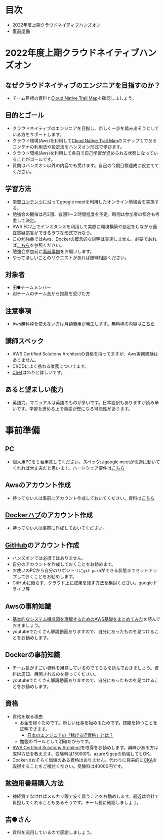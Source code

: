 # 目次
- [2022年度上期クラウドネイティブハンズオン](#2022年度上期クラウドネイティブハンズオン)
- [事前準備](#事前準備)

# 2022年度上期クラウドネイティブハンズオン
## なぜクラウドネイティブのエンジニアを目指すのか？
- チーム目標の資料と[Cloud Native Trail Map](https://thinkit.co.jp/article/18243)を確認しましょう。


## 目的とゴール
- クラウドネイティブのエンジニアを目指し、新しく一歩を踏み出そうとしている方をサポートします。
- クラウド環境(Aws)を利用して[Cloud Native Trail Map](https://thinkit.co.jp/article/18243)のステップ１であるコンテナの利用法や設定法をハンズオン形式で学びます。
- クラウド環境(Aws)を利用して各自で自己学習が進められる状態になっていることがゴールです。
- 質問はハンズオン以外の内容でも受けます。自己の今期目標達成に役立ててください。

## 学習方法
- [学習コンテンツ](https://github.com/tmoritoki0227/cloudnative-hands-on/blob/main/study-contents.md)に沿ってgoogle meetを利用したオンライン勉強会を実施する。
- 勉強会の開催は月2回、各回1〜２時間程度を予定。時間は参加者の都合も考慮して決定。
- AWS EC2上でインスタンスを利用して実際に環境構築や設定をしながら適宜質疑応答ができるラフな形式で行なう。
- この勉強会ではAws、Dockerの概念的な説明は実施しません。必要であれば[こちら](https://github.com/kaduki6920/claudnative-lecture)を参照ください。
- 勉強会参加前に[事前準備](#事前準備)をお願いします。
- やってほしいことのリクエストがあれば随時相談ください。

## 対象者
- 田●チームメンバー
- 別チームのチーム長から推薦を受けた方

## 注意事項
- Aws無料枠を使えない方は月額費用が発生します。無料枠の内容は[こちら](https://aws.amazon.com/jp/free/?all-free-tier.sort-by=item.additionalFields.SortRank&all-free-tier.sort-order=asc&awsf.Free%20Tier%20Types=*all&awsf.Free%20Tier%20Categories=*all)

## 講師スペック
- AWS Certified Solutions Architectの資格を持ってますが、Aws実務経験はありません。
- CI/CDによく携わる業務についてます。
- [Chef](https://knowledge.sakura.ad.jp/867/)はわりと詳しいです。

## あると望ましい能力
- 英語力。マニュアルは英語のものが多いです。日本語訳もありますが読み辛いです。学習を進める上で英語が壁になる可能性があります。

# 事前準備
## PC
- 個人用PCを１台用意してください。スペックはgoogle meetが快適に動いてくれれば大丈夫だと思います。ハードウェア要件は[こちら](https://support.google.com/meet/answer/7317473?hl=ja#zippy=%2C%E6%8E%A8%E5%A5%A8%E3%83%8F%E3%83%BC%E3%83%89%E3%82%A6%E3%82%A7%E3%82%A2)

## Awsのアカウント作成
- 持ってない人は事前にアカウント作成しておいてください。資料は[こちら](https://github.com/kichiram/aws)

## [Dockerハブ](https://hub.docker.com/)のアカウント作成
- 持ってない人は事前に作成しておいてください。

## [GitHub](https://github.com/)のアカウント作成
- ハンズオンでは必須ではありません。
- 自分のアカウントを作成しておくことをお勧めます。
- お使いのPCから自分のリポジトリに`git push`ができる状態までセットアップしておくことをお勧めします。
- GitHubに限らず、クラウド上に成果を残す方法を検討ください。googleドライブ等

## Awsの事前知識
- [基本的なシステム構成図を理解するためのAWS基礎をまとめてみた](https://qiita.com/g_ayushi/items/0e0f34d19813b8fdc2b8)を読んでおきましょう。
- youtubeでたくさん解説動画ありますので、自分にあったものを見つけることをお勧めします。

## Dockerの事前知識
- チーム長がすごい資料を用意しているのでそちらを読んでおきましょう。資料は周知、展開されるのを待ってください。
- youtubeでたくさん解説動画ありますので、自分にあったものを見つけることをお勧めします。

## 資格
- 資格を取る理由
  - お金を稼ぐためです。新しい仕事を始めるためです。技能を持つことを証明できます。
    - [日本のエンジニアの「稼げるIT資格」とは？](https://www.korekara-freelance.com/paying-certifications/1816/)
  - 勉強のゴールとして明確だからです。 
- [AWS Certified Solutions Architect](https://aws.amazon.com/jp/certification/certified-solutions-architect-associate/)を取得をお勧めします。興味がある方は取得方法を教えます。受験料は15000円。azureやgcpの勉強してもOK。
- Dockerはおそらく価値のある資格はありません。代わりに将来的に[CKA](https://training.linuxfoundation.org/ja/certification/certified-kubernetes-administrator-cka/)を取得することをご検討ください。受験料は40000円です。

## 勉強用書籍購入方法
- 神経質でなければメルカリ等で安く買うことをお勧めします。最近は会社で負担してくれることもあるそうです。チーム長に確認しましょう。

## 吉●さん
- 資料を流用しているので感謝しましょう。

